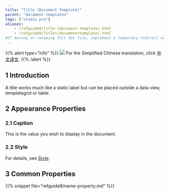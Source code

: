 ```yaml
---
title: "Title (Document Template)"
parent: "document-templates"
tags: ["studio pro"]
aliases:
    - /refguide8/title-(document-template).html
    - /refguide8/Title+(document+template).html
#If moving or renaming this doc file, implement a temporary redirect and let the respective team know they should update the URL in the product. See Mapping to Products for more details.
---
```


{{% alert type="info" %}}
<img src="attachments/chinese-translation/china.png" style="display: inline-block; margin: 0" /> For the Simplified Chinese translation, click [中文译文](https://cdn.mendix.tencent-cloud.com/documentation/refguide8/title-document-template.pdf).
{{% /alert %}}

## 1 Introduction

A title works much like a static label but can be placed outside a data view, templategrid or table.

## 2 Appearance Properties

### 2.1 Caption

This is the value you wish to display in the document.

### 2.2 Style

For details, see [Style](style).

## 3 Common Properties

{{% snippet file="refguide8/name-property.md" %}}

